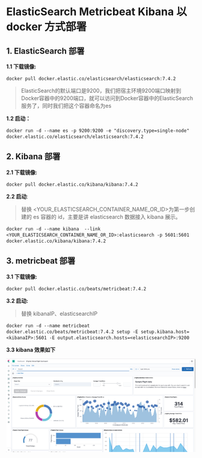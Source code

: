 # ElasticSearch Metricbeat Kibana 以docker 方式部署


## 1. ElasticSearch 部署

**1.1 下载镜像:**
```aidl
docker pull docker.elastic.co/elasticsearch/elasticsearch:7.4.2
```

> ElasticSearch的默认端口是9200，我们把宿主环境9200端口映射到Docker容器中的9200端口，就可以访问到Docker容器中的ElasticSearch服务了，同时我们把这个容器命名为es

**1.2 启动：**
```aidl
docker run -d --name es -p 9200:9200 -e "discovery.type=single-node" docker.elastic.co/elasticsearch/elasticsearch:7.4.2
```

## 2. Kibana 部署

**2.1 下载镜像:**

```aidl
docker pull docker.elastic.co/kibana/kibana:7.4.2
```

**2.2 启动**:

> 替换 <YOUR_ELASTICSEARCH_CONTAINER_NAME_OR_ID>为第一步创建的 es 容器的 id，主要是讲 elasticsearch 数据接入 kibana 展示。

```aidl
docker run -d --name kibana  --link <YOUR_ELASTICSEARCH_CONTAINER_NAME_OR_ID>:elasticsearch -p 5601:5601 docker.elastic.co/kibana/kibana:7.4.2
```

## 3. metricbeat 部署 

**3.1 下载镜像:**
```
docker pull docker.elastic.co/beats/metricbeat:7.4.2
```

**3.2 启动:**
> 替换 kibanaIP、elasticsearchIP 

```aidl
docker run -d --name metricbeat docker.elastic.co/beats/metricbeat:7.4.2 setup -E setup.kibana.host=<kibanaIP>:5601 -E output.elasticsearch.hosts=<elasticsearchIP>:9200
```

**3.3 kibana 效果如下**

![image](https://github.com/xiliangMa/xiliangMa.github.io/blob/master/images/kibana_001.png) 

